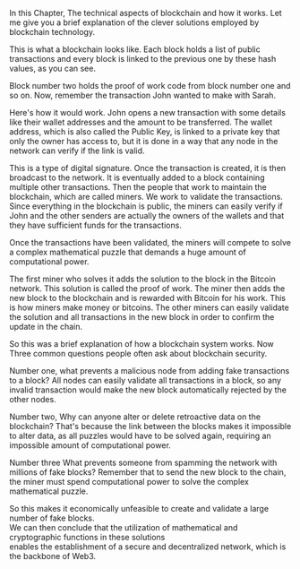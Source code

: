 In this Chapter, The technical aspects of blockchain and how it works.
Let me give you a brief explanation of the clever solutions employed by blockchain technology.

This is what a blockchain looks like.
Each block holds a list of public transactions and every block is linked to the previous one by these hash values, as you can see.

Block number two holds the proof of work code from block number one and so on.
Now, remember the transaction John wanted to make with Sarah.

Here's how it would work.
John opens a new transaction with some details like their wallet addresses and the amount to be transferred.
The wallet address, which is also called the Public Key, is linked to a private key that only the
owner has access to, but it is done in a way that any node in the network can verify if the link is
valid.  

This is a type of digital signature. Once the transaction is created, it is then broadcast to the network.
It is eventually added to a block containing multiple other transactions.
Then the people that work to maintain the blockchain,   which are called miners. We work to validate the transactions.
Since everything in the blockchain is public, the miners can easily verify if John and the other senders are actually the owners of the wallets and that they have sufficient funds for the transactions.

Once the transactions have been validated, the miners will compete to solve a complex mathematical puzzle that demands a huge amount of computational power.

The first miner who solves it adds the solution to the block in the Bitcoin network.
This solution is called the proof of work. The miner then adds the new block to the blockchain and is rewarded with Bitcoin for his work.
This is how miners make money or bitcoins. The other miners can easily validate the solution and all transactions in the new block in order to
confirm the update in the chain.

So this was a brief explanation of how a blockchain system works. Now Three common questions people often ask about blockchain security.

Number one, what prevents a malicious node from adding fake transactions to a block?
All nodes can easily validate all transactions in a block, so any invalid transaction would make the new block automatically rejected by the other nodes.

Number two, Why can anyone alter or delete retroactive data on the blockchain?
That's because the link between the blocks makes it impossible to alter data, as all puzzles would have to be solved again, requiring an impossible amount of computational power.

Number three What prevents someone from spamming the network with millions of fake blocks?
Remember that to send the new block to the chain, the miner must spend computational power to solve the complex mathematical puzzle.

So this makes it economically unfeasible to create and validate a large number of fake blocks.  
We can then conclude that the utilization of mathematical and cryptographic functions in these solutions  
enables the establishment of a secure and decentralized network, which is the backbone of Web3.   
